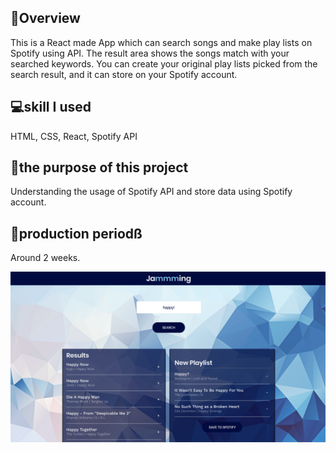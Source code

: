 ## 📖Overview
This is a React made App which can search songs and make play lists on Spotify using API. The result area shows the songs match with your searched keywords. You can create your original play lists picked from the search result, and it can store on your Spotify account.

## 💻skill I used
HTML, CSS, React, Spotify API

## 📅the purpose of this project
Understanding the usage of Spotify API and store data using Spotify account.

## 😤production periodß
Around 2 weeks.

![App image](https://raw.githubusercontent.com/EriMiwa/jammming/master/src/Components/App/AppImg01.png
 "App image")